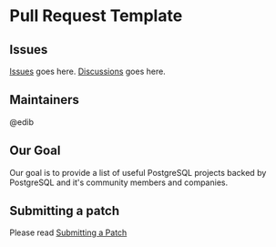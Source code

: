 # Pull Request Template

## Issues 

[Issues](https://github.com/pg-tr/awesome-postgres/issues) goes here.
[Discussions](https://github.com/pg-tr/awesome-postgres/discussions) goes here.

## Maintainers

@edib

## Our Goal 

Our goal is to provide a list of useful PostgreSQL projects backed by PostgreSQL and it's community members and companies.

## Submitting a patch

Please read [Submitting a Patch](https://wiki.postgresql.org/wiki/Submitting_a_Patch)
